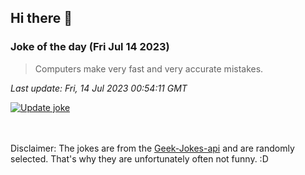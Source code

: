 ## Hi there 👋

### Joke of the day (Fri Jul 14 2023)
<!-- joke -->
>Computers make very fast and very accurate mistakes.
<!-- /joke -->

*Last update: Fri, 14 Jul 2023 00:54:11 GMT*

[![Update joke](https://github.com/nclskfm/nclskfm/actions/workflows/joke.yml/badge.svg)](https://github.com/nclskfm/nclskfm/actions/workflows/joke.yml)

<br><br>
Disclaimer: The jokes are from the [Geek-Jokes-api](https://github.com/sameerkumar18/geek-joke-api) and are randomly selected. That's why they are unfortunately often not funny. :D
